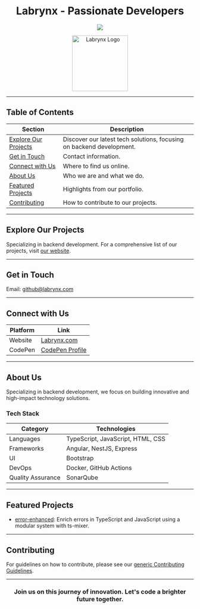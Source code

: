 <h1 align="center">Labrynx - Passionate Developers</h1>

<p align="center">
  <a href="https://github.com/labrynx"><img src="https://img.shields.io/github/followers/labrynx?style=flat-square"></a>
</p>

<p align="center">
  <img src="your-profile-image.svg" alt="Labrynx Logo" width="150">
</p>

---

## Table of Contents
| Section | Description |
| ------- | ----------- |
| [Explore Our Projects](#explore-our-projects) | Discover our latest tech solutions, focusing on backend development. |
| [Get in Touch](#get-in-touch) | Contact information. |
| [Connect with Us](#connect-with-us) | Where to find us online. |
| [About Us](#about-us) | Who we are and what we do. |
| [Featured Projects](#featured-projects) | Highlights from our portfolio. |
| [Contributing](#contributing) | How to contribute to our projects. |

---

## Explore Our Projects
Specializing in backend development. For a comprehensive list of our projects, visit [our website](https://www.labrynx.com).

---

## Get in Touch
Email: [github@labrynx.com](mailto:github@labrynx.com)

---

## Connect with Us
| Platform | Link |
| -------- | ---- |
| Website  | [Labrynx.com](https://www.labrynx.com) |
| CodePen  | [CodePen Profile](https://codepen.io/labrynx) |

---

## About Us
Specializing in backend development, we focus on building innovative and high-impact technology solutions.

### Tech Stack
| Category | Technologies |
| -------- | ------------ |
| Languages | TypeScript, JavaScript, HTML, CSS |
| Frameworks | Angular, NestJS, Express |
| UI | Bootstrap |
| DevOps | Docker, GitHub Actions |
| Quality Assurance | SonarQube |

---

## Featured Projects
- [error-enhanced](https://github.com/labrynx/error-enhanced): Enrich errors in TypeScript and JavaScript using a modular system with ts-mixer.

---

## Contributing
For guidelines on how to contribute, please see our [generic Contributing Guidelines](CONTRIBUTING.md).

---

<h3 align="center">Join us on this journey of innovation. Let's code a brighter future together.</h3>
